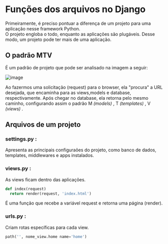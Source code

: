# Funções dos arquivos no Django

<p>Primeiramente, é preciso pontuar a diferença de um projeto para uma aplicação nesse framework Python.<br>
O projeto engloba o todo, enquanto as aplicações são plugáveis. Desse modo, um projeto pode ter mais de uma aplicação.</p>

## O padrão MTV
É um padrão de projeto que pode ser analisado na imagem a seguir: 

![image](https://user-images.githubusercontent.com/78767309/112556209-74e32f00-8da8-11eb-834e-32980b093c79.png)

Ao fazermos uma solicitação (request) para o browser, ela "procura" a URL desejada, que encaminha para as views,models e database, respectivamente.
Após chegar no database, ela retorna pelo mesmo caminho, configurando assim o padrão M _(models)_ , T _(templates)_ , V _(views)_ .

## Arquivos de um projeto 

<h3>settings.py :</h3> Apresenta as principais configuraões do projeto, como banco de dados, templates, middlewares e apps instalados.
<h3>views.py :</h3> As views ficam dentro das aplicações. 

```py
def index(request)
  return render(request, 'index.html')
```

É uma função que recebe a variável request e retorna uma página (render).

<h3>urls.py :</h3> Criam rotas específicas para cada view. 

```py
path('', nome_view.home name='home')
```
